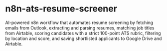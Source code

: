 # n8n-ats-resume-screener
AI-powered n8n workflow that automates resume screening by fetching emails from Outlook, extracting and parsing resumes, matching job titles from Airtable, scoring candidates with a strict 100-point ATS rubric, filtering by location and score, and saving shortlisted applicants to Google Drive and Airtable.

